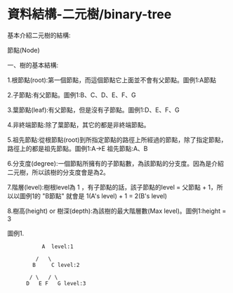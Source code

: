# 資料結構-二元樹/binary-tree

基本介紹二元樹的結構:

節點(Node)

一、樹的基本結構:

  1.根節點(root):第一個節點，而這個節點它上面並不會有父節點。圖例1:A節點 
  
  2.子節點:有父節點。圖例1:B、C、D、E、F、G
  
  3.葉節點(leaf):有父節點，但是沒有子節點。圖例1:D、E、F、G
  
  4.非終端節點:除了葉節點，其它的都是非終端節點。
  
  5.祖先節點:從根節點(root)到所指定節點的路徑上所經過的節點，除了指定節點，路徑上的都是祖先節點。圖例1:A→E 祖先節點:A、B
  
  6.分支度(degree):一個節點所擁有的子節點數，為該節點的分支度。因為是介紹二元樹，所以該樹的分支度會是為2。
  
  7.階層(level):樹根level為 1 ，有子節點的話，該子節點的level = 父節點 + 1，所以以圖例1的 "B節點" 就會是 1(A's level) + 1 = 2(B's level)
  
  8.樹高(height) or 樹深(depth):為該樹的最大階層數(Max level)。圖例1:height = 3
  
  圖例1.
  
               A  level:1
               
             /   \
            B     C level:2
            
           / \   / \
          D   E F   G level:3
